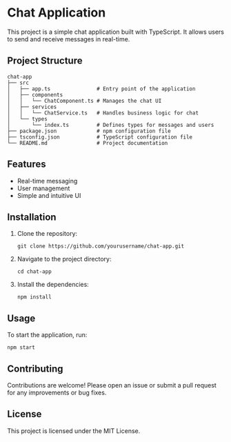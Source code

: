 # Chat Application

This project is a simple chat application built with TypeScript. It allows users to send and receive messages in real-time.

## Project Structure

```
chat-app
├── src
│   ├── app.ts               # Entry point of the application
│   ├── components
│   │   └── ChatComponent.ts # Manages the chat UI
│   ├── services
│   │   └── ChatService.ts   # Handles business logic for chat
│   └── types
│       └── index.ts         # Defines types for messages and users
├── package.json             # npm configuration file
├── tsconfig.json            # TypeScript configuration file
└── README.md                # Project documentation
```

## Features

- Real-time messaging
- User management
- Simple and intuitive UI

## Installation

1. Clone the repository:
   ```
   git clone https://github.com/yourusername/chat-app.git
   ```
2. Navigate to the project directory:
   ```
   cd chat-app
   ```
3. Install the dependencies:
   ```
   npm install
   ```

## Usage

To start the application, run:
```
npm start
```

## Contributing

Contributions are welcome! Please open an issue or submit a pull request for any improvements or bug fixes.

## License

This project is licensed under the MIT License.